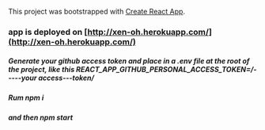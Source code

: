 This project was bootstrapped with [Create React App](https://github.com/facebook/create-react-app).
### app is deployed on [http://xen-oh.herokuapp.com/](http://xen-oh.herokuapp.com/)
##### Generate your github access token and place in a .env file at the root of the project, like this REACT_APP_GITHUB_PERSONAL_ACCESS_TOKEN=/-----your access---token/
##### Rum npm i
##### and then npm start

